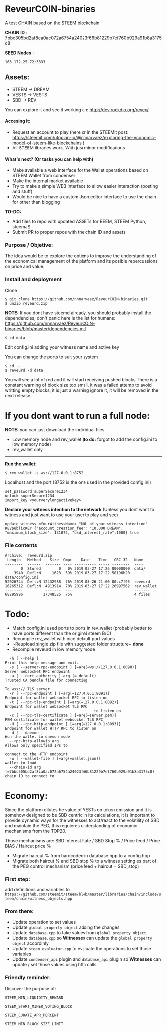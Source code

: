 # ReveurCOIN-binaries
A test CHAIN based on the STEEM blockchain

**CHAIN ID** : 7bbc305bd2af8ca0ac072a6754a24023f66b81229b7ef760b929a91b8a3175c8

**SEED Nodes** : 

```
163.172.25.72:3333
```

## Assets:

* STEEM -> DREAM
* VESTS -> VESTS
* SBD -> REV


You can explore it and see it working on: http://dev.rockdio.org/revex/

#### Accesing it:
* Request an account to play (here or in the STEEMit post: https://steemit.com/utopian-io/@nnnarvaez/exploring-the-economic-model-of-steem-like-blockchains )
* All STEEM libraries work. With just minor modifications 

#### What's next? (Or tasks you can help with)
* Make available a web interface for the Wallet operations based on STEEM Wallet from condenser
* Make the internal market available
* Try to make a simple WEB Interface to allow easier interaction (posting and stuff)
* Would be nice to have a custom Json editor interface to use the chain for other than blogging
 

**TO-DO:** 
* Add files to repo with updated ASSETs for BEEM, STEEM Python, steemJS 
* Submit PR to proper repos with the chain ID and assets




### Purpose / Objetive:
The idea would be to explore the options to improve the understanding of the economical management of the platform and its posible repercussions on price and value.

### Install and deployment

Clone

```
$ git clone https://github.com/nnnarvaez/ReveurCOIN-binaries.git
$ unzip reveurd.zip
```

**NOTE:** If you dont have steemd already, you should probably install the dependencies, don't panic here is the list for humans:
https://github.com/nnnarvaez/ReveurCOIN-binaries/blob/master/dependencies.md

```
$ cd data

``` 
Edit config.ini adding your witness name and active key

You can change the ports to suit your system
```
$ cd ..
$ reveurd -d data
```


You will see a lot of red and it will start receiving pushed blocks 
There is a constant warning of block size too small, it was a failed attemp to avoid writting empty blocks, it is just a warning ignore it, it will be removed in the next release.

# If you dont want to run a full node:

**NOTE:** you can just download the individual files 

* Low memory node and rev_wallet (**to do:**  forgot to add the config.ini to low memory node)
* rev_wallet only

---

**Run the wallet:**

```
$ rev_wallet -s ws://127.0.0.1:8752
```
Localhost and the port (8752 is the one used in the provided config.ini)

```
set_password superSecure1234
unlock superSecure1234
import_key <yourverylongactivekey>
```
**Declare your witness intention to the network** (Unless you dont want to witness and just want to use your user to play and see)

  ```update_witness <YourWitnessName> "URL of your witness intention" REVpublicKEY {"account_creation_fee": "10.000 DREAM", "maximum_block_size": 131072, "bsd_interest_rate":1000} true```
  

### File contents
```
Archive:  reveurd.zip
 Length   Method    Size  Cmpr    Date    Time   CRC-32   Name
--------  ------  ------- ---- ---------- ----- --------  ----
       0  Stored        0   0% 2019-03-27 17:26 00000000  data/
    3940  Defl:N     1623  59% 2019-03-27 17:22 58196b20  data/config.ini
52026744  Defl:N 12432988  76% 2019-03-26 21:00 00cc7f95  reveurd
16265312  Defl:N  4913914  70% 2019-03-27 17:22 26997562  rev_wallet
--------          -------  ---                            -------
68295996         17348525  75%                            4 files

```
# Todo: 
* Match config.ini used ports to ports in rev_wallet (probably better to have ports different than the original steem B/C)
* Recompile rev_wallet with nice default port values
* ~Reupload single zip file with suggested folder structure~ **done**
* Recompile reveurd in low memory mode

```
  -h [ --help ]                                                                         Print this help message and exit.
  -s [ --server-rpc-endpoint ] [=arg(=ws://127.0.0.1:8090)]                             Server websocket RPC endpoint
  -a [ --cert-authority ] arg (=_default)                                               Trusted CA bundle file for connecting
                                                                                        To wss:// TLS server
  -r [ --rpc-endpoint ] [=arg(=127.0.0.1:8091)]                                         Endpoint for wallet websocket RPC to listen on
  -t [ --rpc-tls-endpoint ] [=arg(=127.0.0.1:8092)]                                     Endpoint for wallet websocket TLS RPC
                                        to listen on
  -c [ --rpc-tls-certificate ] [=arg(=server.pem)]                                      PEM certificate for wallet websocket TLS RPC
  -H [ --rpc-http-endpoint ] [=arg(=127.0.0.1:8093)]                                    Endpoint for wallet HTTP RPC to listen on
  -d [ --daemon ]                                                                       Run the wallet in daemon mode
  --rpc-http-allowip arg                                                                Allows only specified IPs to
                                                                                        connect to the HTTP endpoint
  -w [ --wallet-file ] [=arg(=wallet.json)]                                             wallet to load
  --chain-id arg (=7bbc305bd2af8ca0ac072a6754a24023f66b81229b7ef760b929a91b8a3175c8)    chain ID to connect to
```


# Economy:

Since the platform dilutes he value of VESTs on token emission and it is somehow designed to be SBD centric in its calculations, it is important to provide dynamic ways for the witnesses to act/react to the volatility of SBD and maintain the PEG, this requieres understanding of economic mechanisms from the TOP20. 

Those mechanisms are: SBD Interest Rate / SBD Stop % / Price feed / Price BIAS / Haircut price % 

* Migrate haircut % from hardcoded in database.hpp to a config.hpp
* Migrate both haircut % and SBD stop % to a witness setting es part of the PEG control mechanism (price feed + haircut + SBD_stop) 

### First step: 
add definitions and variables to 
`https://github.com/steemit/steem/blob/master/libraries/chain/include/steem/chain/witness_objects.hpp`
### From there:

- Update operation to set values 
- Update `global property object` adding the changes 
- Update `database.cpp` to take values from `global property object`
- Update `database.cpp` so **Witnesses** can update the `global property object` accordinly 
- Update `steem_evaluator.cpp` to evaluate the operations to set those variables
- Update `condenser_api` plugin and `database_api` plugin so **Witnesses** can update / set those values using http calls



### Friendly reminder:

Discover the purpose of:


```
STEEM_MIN_LIQUIDITY_REWARD

STEEM_START_MINER_VOTING_BLOCK

STEEM_CURATE_APR_PERCENT

STEEM_MIN_BLOCK_SIZE_LIMIT
```
